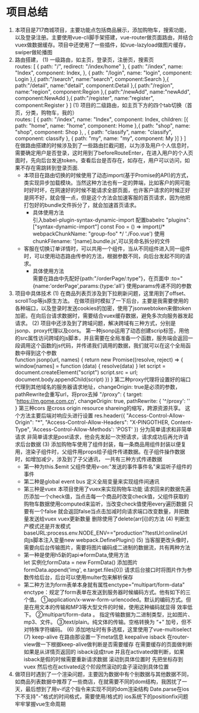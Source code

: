 # 项目总结
 1. 本项目是717商城项目，主要功能点包括商品展示，添加购物车，搜索功能，以及登录注册。主要使用vue-cli脚手架搭建，vue-router做页面路由，并结合vuex做数据缓存。项目中还使用了一些插件，如vue-lazyload做图片缓存，swiper做轮播图
 2. 路由搭建，
     (1) 一级路由，如主页，登录页，注册页，搜索页<br />
     routes: [
                {
                    path: "/",
                    redirect: "/index/home"
                }, {
                    path: "/index",
                    name: "Index",
                    component: Index,
                }, {
                    path: "/login",
                    name: "login",
                    component: Login
                },{
                    path:"/search",
                    name:"search",
                    component:Search
                },{
                    path:"/detail",
                    name:"detail",
                    component:Detail
                },{
                    path:"/region",
                    name:"region",
                    component:Region
                },{
                    path:"/newAdd",
                    name:"newAdd",
                    component:NewAdd
                },{
                    path:"/register",
                    name:"register",
                    component:Register
                }
            ]
     (1) 项目的二级路由，如主页下方的四个tab切换（首页，分类，购物车，我的）<br />
    routes: [
                {
                    path: "/index",
                    name: "Index",
                    component: Index,
                    children: [{
                        path: "home",
                        name: "home",
                        component: Home
                    },{
                        path: "shop",
                        name: "shop",
                        component: Shop
                    },
                        , {
                        path: "classify",
                        name: "classify",
                        component: classify
                    }, {
                        path: "my",
                        name: "my",
                        component: My
                    }]
                }
            ]\
    在做路由搭建的时候涉及到了一些路由拦截问题，以为涉及用户个人信息时，需要确定用户是否登录，这时用到了beforeRouteEnter，在进入用户的个人页面时，先向后台发送token，查看后台是否存在，如存在，用户可以访问，如果不存在需跳转到登录页面.</br>
    * 本项目在路由切换的时候使用了动态import(基于Promise的API)的方式，类实现异步加载模块。当然这种方法也有一定的弊端，比如客户的网可能时好时坏，在网速好的时候不能请求全部页面，也许客户请求的时候正好是网不好，就会慢一点，但是这个方法会加速客服的首页请求，因为他把打包好的bundle文件拆分了，就会加速首页请求。
       * 具体使用方法<br />
        引入babel-plugin-syntax-dynamic-import 配置babelrc "plugins": ["syntax-dynamic-import"]
        const Foo = () => import(/* webpackChunkName: "group-foo" */ './Foo.vue') 使用chunkFilename: '[name].bundle.js',可以另命名拆分的文件
    * 客服在切换订单详情时，可以共用一个组件，当从不同组件进入同一组件时，可以使用动态路由传参的方法，根据参数不同，向后台发起不同的请求。
      * 具体使用方法 <br />
      需要在路由中先配好{path:"/orderPage/:type"}，在页面中 :to="{name:'orderPage',params:{type:'all'} 使用params传递不同的参数
3.  项目中具体技术 
    (1) 在商品列表页涉及到下拉刷新问题，这里用到了offset、scrollTop等js原生方法。
    在做项目时模拟了一下后台，主要是我需要使用的各种端口，以及登录时发送cookies的加密，使用了jsonwebtoken来做token加密。在向后台请求数据时，需要结合vuex缓存数据，避免多次向服务器发起请求。
    (2) 项目中还涉及到了跨域问题，解决跨域有三种方式，分别是jsonp、proxy代理以及cors。
       第一种jsonp运用了动态创建scrip标签，用他的src属性访问跨域的js脚本，并且需要在全局准备一个函数，服务端会返回一段调用这个函数的js代码，并传递我们调用的数据，我们就可以在这个全局函数中得到这个参数\
    function jsonp(url, names) {
        return new Promise((resolve, reject) => {
                window[names] = function (data) {
                    resolve(data)
                }
                let script = document.createElement("script")
                script.src = url;
                document.body.appendChild(script)
            })
         }
      第二种proxy代理将设置好的端口代理到其他域名的服务器请求地址，changeOrigin: true是必须的参数，pathRewrite会重写url，将prox去掉
     "/proxy": {
        target: 'https://m.gome.com.cn',
        changeOrigin: true,
        pathRewrite: {
          '^/proxy': ''
        }
       第三种cors 是cross origin resource shareing的缩写，跨源资源共享。
    这个方法主要后端对响应头进行设置
    res.header({
        "Access-Control-Allow-Origin": "*",
        "Access-Control-Allow-Headers": "X-PINGOTHER, Content-Type",
        'Access-Control-Allow-Methods': 'POST'
    })
    分为简单请求和非简单请求
    非简单请求是post请求，他会先发起一次预请求，请求成功后再允许请求后台数据
    (3) 添加购物车使用了组件封装，每一条商品用组件封装以便复用，渲染子组件时，父组件用props给子组件传递数据。在子组件操作数据时，如增加减少，涉及到了子父通讯，
    一共有三种方式传递数据 
      * 第一种为this.$emit 父组件使用v-on:"发送的事件事件名"来监听子组件的事件
      * 第二种是global event bus 定义全局变量来实现组件间通讯
      * 第三种是vuex 
      本项目使用了vuex来实现购物车功能 请求回来的数据先遍历添加一个check值，当点击每一个商品时改变check值，父组件获取的购物车数据使用computed来监听，当改变check值使用every遍历数据 只要有一个false 就会返回false当点击加减时向请求端口改变数量，并把数量发送给vuex vuex更新数量 删除使用了delete(arr[i])的方法
    (4) 判断生产模式还是开发模式baseURL:process.env.NODE_ENV=="production"?testUrl:onlineUrl
      向js脚本注入变量new webpack.DefinePlugin()
   (5) 当客服更改头像时，需要向后台传输图片，需要将图片编码成二进制的数据流，共有两种方法
      * 第一种是使用h5新的api=>formData,使用方法</br>let 实例化formData = new FormData() 添加图片formData.append('img', e.target.files[0])
      请求后台接口时将图片作为参数传给后台，后台可以使用multer包来解析保存
      * 第二种方法为form表单本身就有属性enctype="multipart/form-data"</br>
        enctype：规定了form表单在发送到服务器时候编码方式。他有如下的三个值。 
        ①application/x-www-form-urlencoded。默认的编码方式。但是在用文本的传输和MP3等大型文件的时候，使用这种编码就显得 效率低下。 
        ②multipart/form-data 。 指定传输数据为二进制类型，比如图片、mp3、文件。 
        ③text/plain。纯文体的传输。空格转换为 “+” 加号，但不对特殊字符编码。
    (6) 添加地址时有多选框，这里使用了vue-multiselect
    (7) keep-alive 在路由那设置一下meta信息 keepalive isback 在router-view做一下根据keep-alive做判断是否需要缓存  在需要缓存的页面做判断 如果是从详情页返回的 isback设成true 并且在activated做判断，如果isback是假的时候需要重新请求数据  滚动到具体位置时 先把坐标存到vuex 然后也在activated这个阶段然滚动的盒子滚动到具体位置
4.  做项目时遇到了一个渲染问题，主要因为数据中有个别数据与其他数据不同，如商品列表数据中推荐了一些商店，在就需要不同的dom结构，我困扰了一天，最后想到了用v-if这个指令来实现不同的dom渲染结构
   Date.parse在ios下不支持"-"格式的时间格式，需要使用/格式的
   ios系统下的positionfix问题
   牢牢掌握vue生命周期 
   
